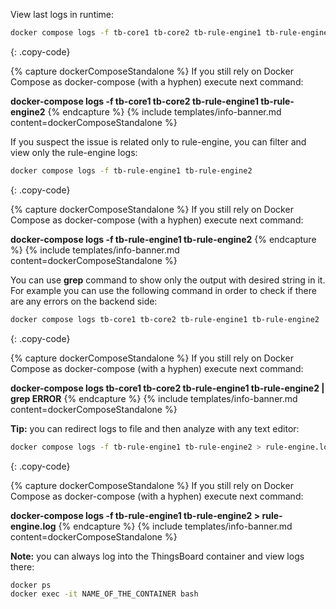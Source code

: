 View last logs in runtime:
 
```bash
docker compose logs -f tb-core1 tb-core2 tb-rule-engine1 tb-rule-engine2
```
{: .copy-code}

{% capture dockerComposeStandalone %}
If you still rely on Docker Compose as docker-compose (with a hyphen) execute next command:

**docker-compose logs -f tb-core1 tb-core2 tb-rule-engine1 tb-rule-engine2**
{% endcapture %}
{% include templates/info-banner.md content=dockerComposeStandalone %}

If you suspect the issue is related only to rule-engine, you can filter and view only the rule-engine logs:

```bash
docker compose logs -f tb-rule-engine1 tb-rule-engine2
```
{: .copy-code}

{% capture dockerComposeStandalone %}
If you still rely on Docker Compose as docker-compose (with a hyphen) execute next command:

**docker-compose logs -f tb-rule-engine1 tb-rule-engine2**
{% endcapture %}
{% include templates/info-banner.md content=dockerComposeStandalone %}

You can use <b>grep</b> command to show only the output with desired string in it. 
For example you can use the following command in order to check if there are any errors on the backend side:

```bash
docker compose logs tb-core1 tb-core2 tb-rule-engine1 tb-rule-engine2 | grep ERROR
```
{: .copy-code}

{% capture dockerComposeStandalone %}
If you still rely on Docker Compose as docker-compose (with a hyphen) execute next command:

**docker-compose logs tb-core1 tb-core2 tb-rule-engine1 tb-rule-engine2 \| grep ERROR**
{% endcapture %}
{% include templates/info-banner.md content=dockerComposeStandalone %}

**Tip:** you can redirect logs to file and then analyze with any text editor:

```bash
docker compose logs -f tb-rule-engine1 tb-rule-engine2 > rule-engine.log
```
{: .copy-code}

{% capture dockerComposeStandalone %}
If you still rely on Docker Compose as docker-compose (with a hyphen) execute next command:

**docker-compose logs -f tb-rule-engine1 tb-rule-engine2 > rule-engine.log**
{% endcapture %}
{% include templates/info-banner.md content=dockerComposeStandalone %}

**Note:** you can always log into the ThingsBoard container and view logs there:

```bash
docker ps
docker exec -it NAME_OF_THE_CONTAINER bash
```
